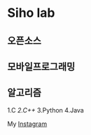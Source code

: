 Siho lab
==
오픈소스
--
모바일프로그래밍
--
알고리즘
--

1.C
  *2.C++*
    3.Python
        4.Java

My [Instagram](https://www.instagram.com/dr_sh0w_/)
 
